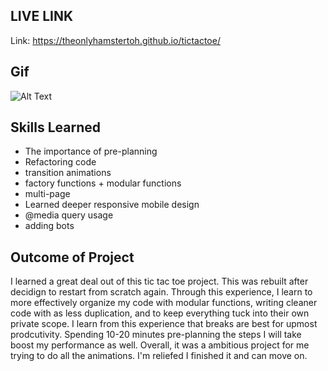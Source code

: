 ## LIVE LINK ##
Link: https://theonlyhamstertoh.github.io/tictactoe/

## Gif ##
![Alt Text](https://github.com/Theonlyhamstertoh/tictactoe/blob/main/gif/websitegif.gif)
## Skills Learned ##
* The importance of pre-planning
* Refactoring code 
* transition animations
* factory functions + modular functions
* multi-page 
* Learned deeper responsive mobile design
* @media query usage
* adding bots

## Outcome of Project ##
I learned a great deal out of this tic tac toe project. This was rebuilt after decidign to restart from scratch again. Through this experience, I learn to more effectively organize my code with modular functions, writing cleaner code with as less duplication, and to keep everything tuck into their own private scope. I learn from this experience that breaks are best for upmost prodcutivity. Spending 10-20 minutes pre-planning the steps I will take boost my performance as well. Overall, it was a ambitious project for me trying to do all the animations. I'm reliefed I finished it and can move on. 